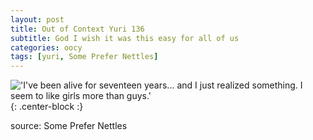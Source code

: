```yaml
---
layout: post
title: Out of Context Yuri 136
subtitle: God I wish it was this easy for all of us
categories: oocy
tags: [yuri, Some Prefer Nettles]
---
```



!['I've been alive for seventeen years... and I just realized something. I seem to like girls more than guys.'](https://imgur.com/SszOENf.png){: .center-block :}



source: Some Prefer Nettles